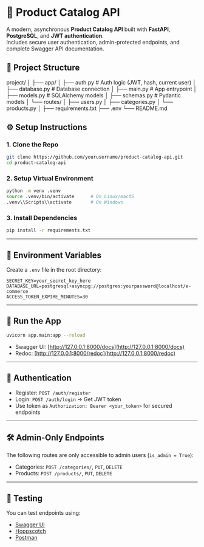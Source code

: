 
# 🚀 Product Catalog API

A modern, asynchronous **Product Catalog API** built with **FastAPI**, **PostgreSQL**, and **JWT authentication**.  
Includes secure user authentication, admin-protected endpoints, and complete Swagger API documentation.



## 📁 Project Structure

project/
│
├── app/
│ ├── auth.py # Auth logic (JWT, hash, current user)
│ ├── database.py # Database connection
│ ├── main.py # App entrypoint
│ ├── models.py # SQLAlchemy models
│ ├── schemas.py # Pydantic models
│ └── routes/
│ ├── users.py
│ ├── categories.py
│ └── products.py
│
├── requirements.txt
├── .env
└── README.md


## ⚙️ Setup Instructions

### 1. Clone the Repo

```bash
git clone https://github.com/yourusername/product-catalog-api.git
cd product-catalog-api
````

### 2. Setup Virtual Environment

```bash
python -m venv .venv
source .venv/bin/activate      # On Linux/macOS
.venv\\Scripts\\activate       # On Windows
```

### 3. Install Dependencies

```bash
pip install -r requirements.txt
```

---

## 🔐 Environment Variables

Create a `.env` file in the root directory:

```
SECRET_KEY=your_secret_key_here
DATABASE_URL=postgresql+asyncpg://postgres:yourpassword@localhost/e-commerce
ACCESS_TOKEN_EXPIRE_MINUTES=30
```

---

## 🏃 Run the App

```bash
uvicorn app.main:app --reload
```

- Swagger UI: [http://127.0.0.1:8000/docs](http://127.0.0.1:8000/docs)
- Redoc: [http://127.0.0.1:8000/redoc](http://127.0.0.1:8000/redoc)

---

## 🔐 Authentication

- Register: `POST /auth/register`
- Login: `POST /auth/login` → Get JWT token
- Use token as `Authorization: Bearer <your_token>` for secured endpoints

---

## 🛠 Admin-Only Endpoints

The following routes are only accessible to admin users (`is_admin = True`):

- Categories: `POST /categories/`, `PUT`, `DELETE`
- Products: `POST /products/`, `PUT`, `DELETE`

---

## 🧪 Testing

You can test endpoints using:

- [Swagger UI](http://localhost:8000/docs)
- [Hoppscotch](https://hoppscotch.io/)
- [Postman](https://www.postman.com/)
